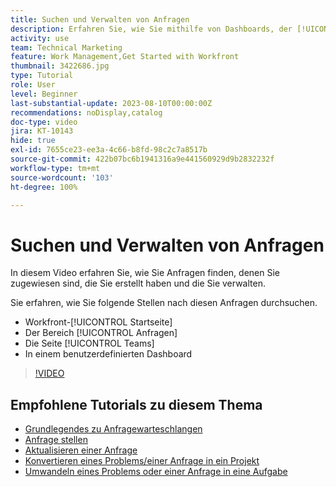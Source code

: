```yaml
---
title: Suchen und Verwalten von Anfragen
description: Erfahren Sie, wie Sie mithilfe von Dashboards, der [!UICONTROL Startseite], dem Bereich [!UICONTROL Anforderungen] und der Seite [!UICONTROL Teams] nach eingehenden Anfragen suchen können, die über eine Anfrage-Warteschlange gestellt wurden.
activity: use
team: Technical Marketing
feature: Work Management,Get Started with Workfront
thumbnail: 3422686.jpg
type: Tutorial
role: User
level: Beginner
last-substantial-update: 2023-08-10T00:00:00Z
recommendations: noDisplay,catalog
doc-type: video
jira: KT-10143
hide: true
exl-id: 7655ce23-ee3a-4c66-b8fd-98c2c7a8517b
source-git-commit: 422b07bc6b1941316a9e441560929d9b2832232f
workflow-type: tm+mt
source-wordcount: '103'
ht-degree: 100%

---
```


# Suchen und Verwalten von Anfragen

In diesem Video erfahren Sie, wie Sie Anfragen finden, denen Sie zugewiesen sind, die Sie erstellt haben und die Sie verwalten.

Sie erfahren, wie Sie folgende Stellen nach diesen Anfragen durchsuchen.

* Workfront-[!UICONTROL Startseite]
* Der Bereich [!UICONTROL Anfragen]
* Die Seite [!UICONTROL Teams]
* In einem benutzerdefinierten Dashboard


>[!VIDEO](https://video.tv.adobe.com/v/3441663/?quality=12&learn=on&enablevpops&captions=ger)


## Empfohlene Tutorials zu diesem Thema

* [Grundlegendes zu Anfragewarteschlangen](/help/manage-work/request-queues/understand-request-queues.md)
* [Anfrage stellen](/help/manage-work/issues-requests/make-a-request.md)
* [Aktualisieren einer Anfrage](/help/manage-work/issues-requests/update-a-request.md)
* [Konvertieren eines Problems/einer Anfrage in ein Projekt](/help/manage-work/issues-requests/create-a-project-from-a-request.md)
* [Umwandeln eines Problems oder einer Anfrage in eine Aufgabe](/help/manage-work/issues-requests/convert-issues-to-other-work-items.md)
